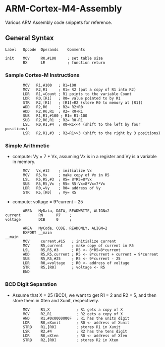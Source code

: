 # ARM-Cortex-M4-Assembly

Various ARM Assembly code snippets for reference.

## General Syntax

```
Label   Opcode  Operands    Comments

init    MOV     R0,#100     ; set table size
        BX      LR          ; function return
```

### Sample Cortex-M Instructions

```
        MOV   R1,#100   ; R1=100
        MOV   R2,R1     ; R1= R2 (put a copy of R1 into R2)
        LDR   R1,=Count ; R1 points to the variable Count
        LDR   R0,[R1]   ; R0= value pointed to by R1
        STR   R2,[R1]   ; [R1]=R2 (store R0 to memory at [R1])
        ADD   R2,R0     ; R2= R2+R0
        ADD   R2,R0,R1  ; R2= R0+R1
        SUB   R1,R1,#100 ; R1= R1-100
        SUB   R2,R0,R1  ; R2= R0-R1
        LSL   R0,R1,#4  ; R0=R1<<4 (shift to the left by four positions)
        LSR   R2,R1,#3  ; R2=R1>>3 (shift to the right by 3 positions)
```

### Simple Arithmetic
* compute: Vy = 7 * Vx, assuming Vx is in a register and Vy is a variable in memory.

```
        MOV   Vx,#12    ; initialize Vx
        MOV   R5,Vx     ; make copy of Vx in R5
        LSL   R5,R5,#3  ; R5= 8*R5=8*Vx
        SUB   R5,R5,Vx  ; R5= R5-Vx=8*Vx=7*Vx
        LDR   R0,=Vy    ; R0= address of Vy
        STR   R5,[R0]   ; Vy= R5
```

* compute: voltage = 9*current – 25

```
        AREA   MyData, DATA, READWRITE, ALIGN=2
current        RN      R7    ;
voltage        DCB     0     ;

        AREA   MyCode, CODE, READONLY, ALIGN=2
        EXPORT __main      
__main
        MOV     current,#15   ; initialize current
        MOV     R5,current    ; make copy of current in R5
        LSL     R5,R5,#3      ; R5 <- 8*R5=8*current
        ADD     R5,R5,current ; R5 <- 8*current + current = 9*current
        SUB     R5,R5,#25     ; R5 <- 9*current - 25
        LDR     R0,=voltage   ; R0 <- address of voltage
        STR     R5,[R0]       ; voltage <- R5
        END
```

### BCD Digit Separation
* Assume that X = 25 (BCD), we want to get R1 = 2 and R2 = 5, and then store them in Xten and Xunit, respectively.

```
        MOV     R1,X            ; R1 gets a copy of X
        MOV     R2,R1           ; R2 gets a copy of X
        AND     R1,#0x0000000F  ; R1 has the units digit
        LDR     R0,=Xunit       ; R0 <- address of Xunit
        STRB    R1,[R0]         ; stores R1 in Xunit
        LSR     R2,#4           ; R2 has the tens digit
        LDR     R0,=Xten        ; R0 <- address of Xten
        STRB    R2,[R0]         ; stores R2 in Xten
```
